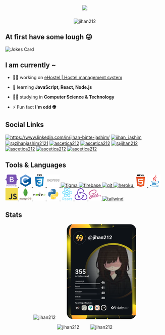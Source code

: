 <h1 align="center">
  <a href="#">
    <img src="https://readme-typing-svg.herokuapp.com/?lines=Hey,+There!+👋;Jihan+Here...;It's+great+connecting+with+you!&center=true&size=22">
  </a>
</h1>

<p align="center"> <img src="https://komarev.com/ghpvc/?username=jihan212&style=plastic&color=lightgrey" alt="jihan212" /> </p>

<h2> At first have some lough 😜 </h2>

![Jokes Card](https://readme-jokes.vercel.app/api?hideBorder&theme=prussian)

<h2> I am currently ~ </h2>

- 👨‍💻 working on [eHostel | Hostel management system](https://github.com/jihan212/ehostel)

- 🌱 learning **JavaScript, React, Node.js**

- 👩‍🎓 studying in **Computer Science & Technology**

- ⚡ Fun fact **I'm odd 👽**

## Social Links

<p align="left">
<a href="https://www.linkedin.com/in/jihan-binte-jashim/" target="blank"><img align="center" src="https://raw.githubusercontent.com/rahuldkjain/github-profile-readme-generator/master/src/images/icons/Social/linked-in-alt.svg" alt="https://www.linkedin.com/in/jihan-binte-jashim/" height="30" width="40" /></a>
<a href="https://twitter.com/jihanbjashim" target="blank"><img align="center" src="https://raw.githubusercontent.com/rahuldkjain/github-profile-readme-generator/master/src/images/icons/Social/twitter.svg" alt="jihan_jashim" height="30" width="40" /></a>
<a href="https://medium.com/@zihanjashim2121" target="blank"><img align="center" src="https://raw.githubusercontent.com/rahuldkjain/github-profile-readme-generator/master/src/images/icons/Social/medium.svg" alt="@zihanjashim2121" height="30" width="40" /></a>
<a href="https://www.reddit.com/user/ascetica212/" target="blank"><img align="center" src="https://raw.githubusercontent.com/rahuldkjain/github-profile-readme-generator/master/src/images/icons/Social/reddit.svg" alt="ascetica212" height="30" width="40" /></a>
<a href="https://ascetica212.tumblr.com/" target="blank"><img align="center" src="https://raw.githubusercontent.com/rahuldkjain/github-profile-readme-generator/master/src/images/icons/Social/tumblr.svg" alt="ascetica212" height="30" width="40" /></a>
<a href="https://app.daily.dev/jihan212" target="blank"><img align="center" src="https://raw.githubusercontent.com/rahuldkjain/github-profile-readme-generator/master/src/images/icons/Social/devto.svg" alt="@jihan212" height="30" width="40" /></a>
<a href="https://open.spotify.com/user/nf26im9k6h52sk2fh7h3n0px5/" target="blank"><img align="center" src="https://raw.githubusercontent.com/rahuldkjain/github-profile-readme-generator/master/src/images/icons/Social/spotify.svg" alt="ascetica212" height="30" width="40" /></a>
<a href="https://codepen.io/jihan212/collections/" target="blank"><img align="center" src="https://raw.githubusercontent.com/rahuldkjain/github-profile-readme-generator/master/src/images/icons/Social/codepen.svg" alt="ascetica212" height="30" width="40" /></a>
<a href="https://www.instagram.com/snap__per/" target="blank"><img align="center" src="https://raw.githubusercontent.com/rahuldkjain/github-profile-readme-generator/master/src/images/icons/Social/instagram.svg" alt="ascetica212" height="30" width="40" /></a>
</p>

## Tools & Languages 

<p align="left"> <a href="https://getbootstrap.com" target="_blank" rel="noreferrer"> <img src="https://raw.githubusercontent.com/devicons/devicon/master/icons/bootstrap/bootstrap-plain-wordmark.svg" alt="bootstrap" width="40" height="40"/> </a> <a href="https://www.cprogramming.com/" target="_blank" rel="noreferrer"> <img src="https://raw.githubusercontent.com/devicons/devicon/master/icons/c/c-original.svg" alt="c" width="40" height="40"/> </a> <a href="https://www.w3schools.com/css/" target="_blank" rel="noreferrer"> <img src="https://raw.githubusercontent.com/devicons/devicon/master/icons/css3/css3-original-wordmark.svg" alt="css3" width="40" height="40"/> </a> <a href="https://expressjs.com" target="_blank" rel="noreferrer"> <img src="https://raw.githubusercontent.com/devicons/devicon/master/icons/express/express-original-wordmark.svg" alt="express" width="40" height="40"/> </a> <a href="https://www.figma.com/" target="_blank" rel="noreferrer"> <img src="https://www.vectorlogo.zone/logos/figma/figma-icon.svg" alt="figma" width="40" height="40"/> </a> <a href="https://firebase.google.com/" target="_blank" rel="noreferrer"> <img src="https://www.vectorlogo.zone/logos/firebase/firebase-icon.svg" alt="firebase" width="40" height="40"/> </a> <a href="https://git-scm.com/" target="_blank" rel="noreferrer"> <img src="https://www.vectorlogo.zone/logos/git-scm/git-scm-icon.svg" alt="git" width="40" height="40"/> </a> <a href="https://heroku.com" target="_blank" rel="noreferrer"> <img src="https://www.vectorlogo.zone/logos/heroku/heroku-icon.svg" alt="heroku" width="40" height="40"/> </a> <a href="https://www.w3.org/html/" target="_blank" rel="noreferrer"> <img src="https://raw.githubusercontent.com/devicons/devicon/master/icons/html5/html5-original-wordmark.svg" alt="html5" width="40" height="40"/> </a> <a href="https://www.java.com" target="_blank" rel="noreferrer"> <img src="https://raw.githubusercontent.com/devicons/devicon/master/icons/java/java-original.svg" alt="java" width="40" height="40"/> </a> <a href="https://developer.mozilla.org/en-US/docs/Web/JavaScript" target="_blank" rel="noreferrer"> <img src="https://raw.githubusercontent.com/devicons/devicon/master/icons/javascript/javascript-original.svg" alt="javascript" width="40" height="40"/> </a> <a href="https://www.mongodb.com/" target="_blank" rel="noreferrer"> <img src="https://raw.githubusercontent.com/devicons/devicon/master/icons/mongodb/mongodb-original-wordmark.svg" alt="mongodb" width="40" height="40"/> </a> <a href="https://nodejs.org" target="_blank" rel="noreferrer"> <img src="https://raw.githubusercontent.com/devicons/devicon/master/icons/nodejs/nodejs-original-wordmark.svg" alt="nodejs" width="40" height="40"/> </a> <a href="https://www.python.org" target="_blank" rel="noreferrer"> <img src="https://raw.githubusercontent.com/devicons/devicon/master/icons/python/python-original.svg" alt="python" width="40" height="40"/> </a> <a href="https://reactjs.org/" target="_blank" rel="noreferrer"> <img src="https://raw.githubusercontent.com/devicons/devicon/master/icons/react/react-original-wordmark.svg" alt="react" width="40" height="40"/> </a> <a href="https://redux.js.org" target="_blank" rel="noreferrer"> <img src="https://raw.githubusercontent.com/devicons/devicon/master/icons/redux/redux-original.svg" alt="redux" width="40" height="40"/> </a> <a href="https://sass-lang.com" target="_blank" rel="noreferrer"> <img src="https://raw.githubusercontent.com/devicons/devicon/master/icons/sass/sass-original.svg" alt="sass" width="40" height="40"/> </a> <a href="https://tailwindcss.com/" target="_blank" rel="noreferrer"> <img src="https://www.vectorlogo.zone/logos/tailwindcss/tailwindcss-icon.svg" alt="tailwind" width="40" height="40"/> </a> </p>

## Stats

<p align="center">
  <img src="https://github-readme-stats.vercel.app/api/top-langs/?username=jihan212&theme=nord" alt="jihan212" />
  &nbsp; &nbsp; &nbsp; &nbsp;
  <a href="https://app.daily.dev/jihan212"><img src="https://github.com/jihan212/jihan212/blob/main/devcard.svg" width="220" alt="Jihan's Dev Card"/></a>
</p>

<p align="center">
  <img src="https://github-readme-stats.vercel.app/api?username=jihan212&count_private=true&show_icons=true&theme=nord" alt="jihan212" width="45%">
&nbsp; &nbsp; &nbsp; &nbsp;
  <img src="https://github-readme-streak-stats.herokuapp.com/?user=jihan212&theme=nord" alt="jihan212" width="45%">
</p>
<!-- 
<p align="center"> 
  Visitor count<br>
  <img src="https://profile-counter.glitch.me/jihan212/count.svg" />
</p>
 -->
<!-- <p><a href="https://app.daily.dev/jihan212"><img align="center" src="https://github.com/jihan212/jihan212/blob/main/devcard.svg" width="150" alt="Jihan's Dev Card"/></a></p> -->

<!-- <p align="left"> <img src="https://komarev.com/ghpvc/?username=jihan212&theme=nord" alt="jihan212" /> </p> -->

<!-- <p align="center"><img src="https://readme-jokes.vercel.app/api?hideBorder&theme=prussian" alt="Jokes Card" /></p> -->

<!-- <p align="left"> <img src="https://komarev.com/ghpvc/?username=jihan212&style=plastic	" alt="jihan212" /> </p> -->
<!-- ![](https://komarev.com/ghpvc/?username=jihan212&style=plastic&color=lightgrey) -->

<!-- <h2> Hey there <img src="https://raw.githubusercontent.com/MartinHeinz/MartinHeinz/master/wave.gif" width="25px"> </h2> -->
